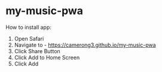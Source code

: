 # my-music-pwa
How to install app:
1. Open Safari
2. Navigate to - https://camerong3.github.io/my-music-pwa
3. Click Share Button
4. Click Add to Home Screen
5. Click Add